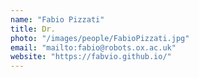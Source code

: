 ```yaml
---
name: "Fabio Pizzati"
title: Dr.
photo: "/images/people/FabioPizzati.jpg"
email: "mailto:fabio@robots.ox.ac.uk"
website: "https://fabvio.github.io/"
---
```



